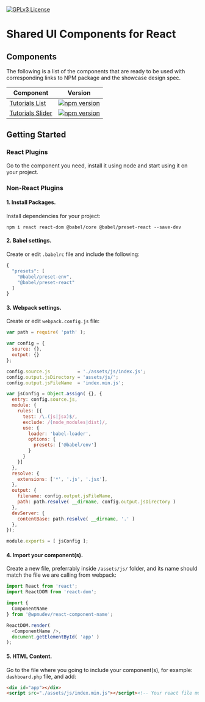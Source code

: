 [![GPLv3 License](https://img.shields.io/badge/License-GPL%20v3-yellow.svg)](https://opensource.org/licenses/)

# Shared UI Components for React

## Components

The following is a list of the components that are ready to be used with corresponding links to NPM package and the showcase design spec.

Component | Version
--- | ---
[Tutorials List](https://wpmudev.github.io/shared-ui-react/?path=/story/tutorials-list--primary) | [![npm version](https://badge.fury.io/js/%40wpmudev%2Freact-tutorials-list.svg)](https://badge.fury.io/js/%40wpmudev%2Freact-tutorials-list)
[Tutorials Slider](https://wpmudev.github.io/shared-ui-react/?path=/story/tutorials-slider--primary) | [![npm version](https://badge.fury.io/js/%40wpmudev%2Freact-tutorials-slider.svg)](https://badge.fury.io/js/%40wpmudev%2Freact-tutorials-slider)

## Getting Started

### React Plugins

Go to the component you need, install it using node and start using it on your project.

### Non-React Plugins

#### 1. Install Packages.

Install dependencies for your project:

```
npm i react react-dom @babel/core @babel/preset-react --save-dev
```

#### 2. Babel settings.

Create or edit `.babelrc` file and include the following:

```js
{
  "presets": [
    "@babel/preset-env",
    "@babel/preset-react"
  ]
}
```

#### 3. Webpack settings.

Create or edit `webpack.config.js` file:

```js
var path = require( 'path' );

var config = {
  source: {},
  output: {}
};

config.source.js          = './assets/js/index.js';
config.output.jsDirectory = 'assets/js/';
config.output.jsFileName  = 'index.min.js';

var jsConfig = Object.assign( {}, {
  entry: config.source.js,
  module: {
    rules: [{
      test: /\.(js|jsx)$/,
      exclude: /(node_modules|dist)/,
      use: {
        loader: 'babel-loader',
        options: {
          presets: ['@babel/env']
        }
      }
    }]
  },
  resolve: {
    extensions: ['*', '.js', '.jsx'],
  },
  output: {
    filename: config.output.jsFileName,
    path: path.resolve( __dirname, config.output.jsDirectory )
  },
  devServer: {
    contentBase: path.resolve( __dirname, '.' )
  },
});

module.exports = [ jsConfig ];
```

#### 4. Import your component(s).

Create a new file, preferrably inside `/assets/js/` folder, and its name should match the file we are calling from webpack:

```js
import React from 'react';
import ReactDOM from 'react-dom';

import {
  ComponentName
} from '@wpmudev/react-component-name';

ReactDOM.render(
  <ComponentName />,
  document.getElementById( 'app' )
);
```

#### 5. HTML Content.

Go to the file where you going to include your component(s), for example: `dashboard.php` file, and add:

```html
<div id="app"></div>
<script src="./assets/js/index.min.js"></script><!-- Your react file must be called here -->
```